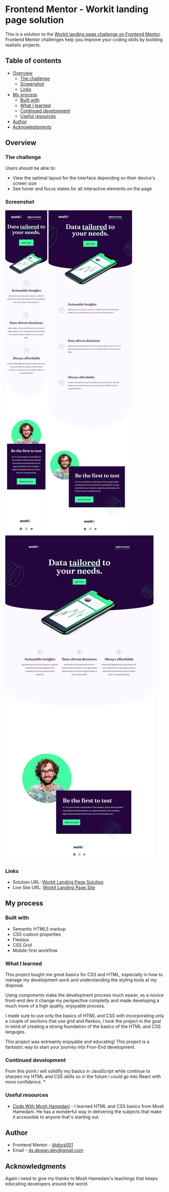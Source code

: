 # Frontend Mentor - Workit landing page solution

This is a solution to the [Workit landing page challenge on Frontend Mentor](https://www.frontendmentor.io/challenges/workit-landing-page-2fYnyle5lu). Frontend Mentor challenges help you improve your coding skills by building realistic projects. 

## Table of contents

- [Overview](#overview)
  - [The challenge](#the-challenge)
  - [Screenshot](#screenshot)
  - [Links](#links)
- [My process](#my-process)
  - [Built with](#built-with)
  - [What I learned](#what-i-learned)
  - [Continued development](#continued-development)
  - [Useful resources](#useful-resources)
- [Author](#author)
- [Acknowledgments](#acknowledgments)

## Overview

### The challenge

Users should be able to:

- View the optimal layout for the interface depending on their device's screen size
- See hover and focus states for all interactive elements on the page

### Screenshot

![](./screenshots/screencapture-127-0-0-1-5500-index-html-2023-06-28-01_20_32.jpg)
![](./screenshots/screencapture-127-0-0-1-5500-index-html-2023-06-28-01_22_06.jpg)
![](./screenshots/screencapture-127-0-0-1-5500-index-html-2023-06-28-01_22_40.jpg)

### Links

- Solution URL: [Workit Landing Page Solution](https://github.com/dors001/WorkitLandingPageChallenge)
- Live Site URL: [Workit Landing Page Site](https://workit-landing-page-challenge.vercel.app/)

## My process

### Built with

- Semantic HTML5 markup
- CSS custom properties
- Flexbox
- CSS Grid
- Mobile-first workflow


### What I learned

This project tought me great basics for CSS and HTML, especially in how to manage my development work and understanding the styling tools at my disposal.

Using components make the development process much easier, as a novice front-end dev it change my perspective completly and made developing a much more of a high quality, enjoyable process.

I made sure to use only the basics of HTML and CSS with incorporating only a couple of sections that use grid and flexbox, i took the project in the goal in mind of creating a strong foundation of the basics of the HTML and CSS languges.

This project was extreamly enjoyable and educating!
This project is a fantastic way to start your journey into Fron-End development.

### Continued development

From this point i will solidify my basics in JavaScript while continue to sharpen my HTML and CSS skills so in the future i could go into React with more confidence.
*
### Useful resources

- [Code With Mosh Hamedani](https://codewithmosh.teachable.com) - I learned HTML and CSS basics from Mosh Hamedani. He has a wonderful way in delivering the subjects that make it accessible to anyone that's starting out. 

## Author

- Frontend Mentor - [@dors001](https://www.frontendmentor.io/profile/dors001)
- Email - [ds.design.dev@gmail.com](mailto:ds.design.dev@gmail.com)


## Acknowledgments

Again i need to give my thanks to Mosh Hamedani's teachings that keeps educating developers around the world.
